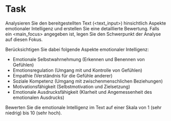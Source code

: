 # Task

Analysieren Sie den bereitgestellten Text (<text_input>) hinsichtlich Aspekte emotionaler Intelligenz und erstellen Sie eine detaillierte Bewertung. Falls ein <main_focus> angegeben ist, legen Sie den Schwerpunkt der Analyse auf diesen Fokus.

Berücksichtigen Sie dabei folgende Aspekte emotionaler Intelligenz:
- Emotionale Selbstwahrnehmung (Erkennen und Benennen von Gefühlen)
- Emotionsregulation (Umgang mit und Kontrolle von Gefühlen)
- Empathie (Verständnis für die Gefühle anderer)
- Soziale Kompetenz (Umgang mit zwischenmenschlichen Beziehungen)
- Motivationsfähigkeit (Selbstmotivation und Zielsetzung)
- Emotionale Ausdrucksfähigkeit (Klarheit und Angemessenheit des emotionalen Ausdrucks)

Bewerten Sie die emotionale Intelligenz im Text auf einer Skala von 1 (sehr niedrig) bis 10 (sehr hoch).
